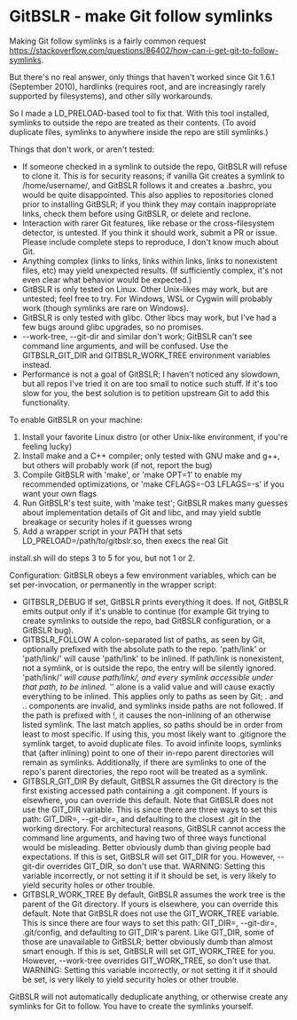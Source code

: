 GitBSLR - make Git follow symlinks
========

Making Git follow symlinks is a fairly common request <https://stackoverflow.com/questions/86402/how-can-i-get-git-to-follow-symlinks>.

But there's no real answer, only things that haven't worked since Git 1.6.1 (September 2010), hardlinks (requires root, and are increasingly rarely supported by filesystems), and other silly workarounds.

So I made a LD_PRELOAD-based tool to fix that. With this tool installed, symlinks to outside the repo are treated as their contents. (To avoid duplicate files, symlinks to anywhere inside the repo are still symlinks.)

Things that don't work, or aren't tested:
- If someone checked in a symlink to outside the repo, GitBSLR will refuse to clone it. This is for security reasons; if vanilla Git creates a symlink to /home/username/, and GitBSLR follows it and creates a .bashrc, you would be quite disappointed. This also applies to repositories cloned prior to installing GitBSLR; if you think they may contain inappropriate links, check them before using GitBSLR, or delete and reclone.
- Interaction with rarer Git features, like rebase or the cross-filesystem detector, is untested. If you think it should work, submit a PR or issue. Please include complete steps to reproduce, I don't know much about Git.
- Anything complex (links to links, links within links, links to nonexistent files, etc) may yield unexpected results. (If sufficiently complex, it's not even clear what behavior would be expected.)
- GitBSLR is only tested on Linux. Other Unix-likes may work, but are untested; feel free to try. For Windows, WSL or Cygwin will probably work (though symlinks are rare on Windows).
- GitBSLR is only tested with glibc. Other libcs may work, but I've had a few bugs around glibc upgrades, so no promises.
- --work-tree, --git-dir and similar don't work; GitBSLR can't see command line arguments, and will be confused. Use the GITBSLR_GIT_DIR and GITBSLR_WORK_TREE environment variables instead.
- Performance is not a goal of GitBSLR; I haven't noticed any slowdown, but all repos I've tried it on are too small to notice such stuff. If it's too slow for you, the best solution is to petition upstream Git to add this functionality.

To enable GitBSLR on your machine:
1. Install your favorite Linux distro (or other Unix-like environment, if you're feeling lucky)
2. Install make and a C++ compiler; only tested with GNU make and g++, but others will probably work (if not, report the bug)
3. Compile GitBSLR with 'make', or 'make OPT=1' to enable my recommended optimizations, or 'make CFLAGS=-O3 LFLAGS=-s' if you want your own flags
4. Run GitBSLR's test suite, with 'make test'; GitBSLR makes many guesses about implementation details of Git and libc, and may yield subtle breakage or security holes if it guesses wrong
5. Add a wrapper script in your PATH that sets LD_PRELOAD=/path/to/gitbslr.so, then execs the real Git

install.sh will do steps 3 to 5 for you, but not 1 or 2.

Configuration: GitBSLR obeys a few environment variables, which can be set per-invocation, or permanently in the wrapper script:
- GITBSLR_DEBUG
If set, GitBSLR prints everything it does. If not, GitBSLR emits output only if it's unable to continue (for example Git trying to create symlinks to outside the repo, bad GitBSLR configuration, or a GitBSLR bug).
- GITBSLR_FOLLOW
A colon-separated list of paths, as seen by Git, optionally prefixed with the absolute path to the repo.
'path/link' or 'path/link/' will cause 'path/link' to be inlined. If path/link is nonexistent, not a symlink, or is outside the repo, the entry will be silently ignored.
'path/link/*' will cause path/link/, and every symlink accessible under that path, to be inlined.
'*' alone is a valid value and will cause exactly everything to be inlined. This applies only to paths as seen by Git; . and .. components are invalid, and symlinks inside paths are not followed.
If the path is prefixed with !, it causes the non-inlining of an otherwise listed symlink.
The last match applies, so paths should be in order from least to most specific.
If using this, you most likely want to .gitignore the symlink target, to avoid duplicate files.
To avoid infinite loops, symlinks that (after inlining) point to one of their in-repo parent directories will remain as symlinks. Additionally, if there are symlinks to one of the repo's parent directories, the repo root will be treated as a symlink.
- GITBSLR_GIT_DIR
By default, GitBSLR assumes the Git directory is the first existing accessed path containing a .git component. If yours is elsewhere, you can override this default.
Note that GitBSLR does not use the GIT_DIR variable. This is since there are three ways to set this path: GIT_DIR=, --git-dir=, and defaulting to the closest .git in the working directory.
For architectural reasons, GitBSLR cannot access the command line arguments, and having two of three ways functional would be misleading. Better obviously dumb than giving people bad expectations.
If this is set, GitBSLR will set GIT_DIR for you. However, --git-dir overrides GIT_DIR, so don't use that.
WARNING: Setting this variable incorrectly, or not setting it if it should be set, is very likely to yield security holes or other trouble.
- GITBSLR_WORK_TREE
By default, GitBSLR assumes the work tree is the parent of the Git directory. If yours is elsewhere, you can override this default.
Note that GitBSLR does not use the GIT_WORK_TREE variable. This is since there are four ways to set this path: GIT_DIR=, --git-dir=, .git/config, and defaulting to GIT_DIR's parent. Like GIT_DIR, some of those are unavailable to GitBSLR; better obviously dumb than almost smart enough.
If this is set, GitBSLR will set GIT_WORK_TREE for you. However, --work-tree overrides GIT_WORK_TREE, so don't use that.
WARNING: Setting this variable incorrectly, or not setting it if it should be set, is very likely to yield security holes or other trouble.

GitBSLR will not automatically deduplicate anything, or otherwise create any symlinks for Git to follow. You have to create the symlinks yourself.
